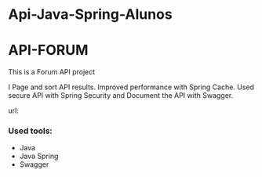 # Api-Java-Spring-Alunos

# API-FORUM

This is a Forum API project

I Page and sort API results. Improved performance with Spring Cache. Used secure API with Spring Security and Document the API with Swagger.

url: 

<h3>Used tools:</h3>
<ul>
<li>Java</li>
<li>Java Spring</li>
<li>Swagger</li>
</ul>
